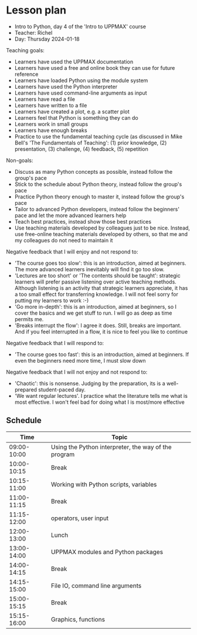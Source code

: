 # Lesson plan

- Intro to Python, day 4 of the 'Intro to UPPMAX' course
- Teacher: Richel
- Day: Thursday 2024-01-18

Teaching goals:

- Learners have used the UPPMAX documentation
- Learners have used a free and online book they can use for future reference
- Learners have loaded Python using the module system
- Learners have used the Python interpreter
- Learners have used command-line arguments as input
- Learners have read a file
- Learners have written to a file
- Learners have created a plot, e.g. a scatter plot
- Learners feel that Python is something they can do
- Learners work in small groups
- Learners have enough breaks
- Practice to use the fundamental teaching cycle (as discussed in 
  Mike Bell's 'The Fundamentals of Teaching': (1) prior knowledge,
   (2) presentation, (3) challenge, (4) feedback, (5) repetition

Non-goals:

- Discuss as many Python concepts as possible,
  instead follow the group's pace
- Stick to the schedule about Python theory,
  instead follow the group's pace
- Practice Python theory enough to master it,
  instead follow the group's pace
- Tailor to advanced Python developers,
  instead follow the beginners' pace
  and let the more advanced learners help
- Teach best practices,
  instead show those best practices
- Use teaching materials developed by colleagues just to be nice.
  Instead, use free-online teaching materials developed by others,
  so that me and my colleagues do not need to maintain it

Negative feedback that I will enjoy and not respond to:

- 'The course goes too slow': this is an introduction, aimed at beginners.
  The more advanced learners inevitably will find it go too slow.
- 'Lectures are too short' or 'The contents should be taught':
  strategic learners will prefer passive listening
  over active teaching methods. Although listening is an activity that
  strategic learners appreciate,
  it has a too small effect for transferring knowledge.
  I will not feel sorry for putting my learners to work :-)
- 'Go more in-depth': this is an introduction, aimed at beginners,
  so I cover the basics and we get stuff to run. I will go as deep as time
  permits me.
- 'Breaks interrupt the flow': I agree it does. Still, breaks are
  important. And if you feel interrupted in a flow, it is nice to feel
  you like to continue

Negative feedback that I will respond to:

- 'The course goes too fast': this is an introduction, aimed at beginners.
  If even the beginners need more time, I must slow down

Negative feedback that I will not enjoy and not respond to:

- 'Chaotic': this is nonsense. Judging by the preparation, its is a
  well-prepared student-paced day.
- 'We want regular lectures'. I practice what the literature tells me
  what is most effective. I won't feel bad for doing what I
  is most/more effective

## Schedule

 Time          | Topic
---------------|-------------------------------
 09:00-10:00   | Using the Python interpreter, the way of the program
 10:00-10:15   | Break
 10:15-11:00   | Working with Python scripts, variables
 11:00-11:15   | Break
 11:15-12:00   | operators, user input
 12:00-13:00   | Lunch
 13:00-14:00   | UPPMAX modules and Python packages
 14:00-14:15   | Break
 14:15-15:00   | File IO, command line arguments
 15:00-15:15   | Break
 15:15-16:00   | Graphics, functions

